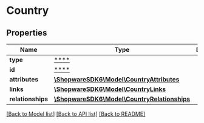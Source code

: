 # Country

## Properties
Name | Type | Description | Notes
------------ | ------------- | ------------- | -------------
**type** | [****](.md) |  | [optional] 
**id** | [****](.md) |  | [optional] 
**attributes** | [**\ShopwareSDK6\Model\CountryAttributes**](CountryAttributes.md) |  | [optional] 
**links** | [**\ShopwareSDK6\Model\CountryLinks**](CountryLinks.md) |  | [optional] 
**relationships** | [**\ShopwareSDK6\Model\CountryRelationships**](CountryRelationships.md) |  | [optional] 

[[Back to Model list]](../../README.md#documentation-for-models) [[Back to API list]](../../README.md#documentation-for-api-endpoints) [[Back to README]](../../README.md)

